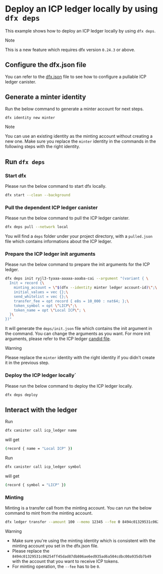 # Deploy an ICP ledger locally by using `dfx deps`

This example shows how to deploy an ICP ledger locally by using `dfx deps`. 

> [!NOTE]
> This is a new feature which requires dfx version `0.24.3` or above.

## Configure the dfx.json file

You can refer to the [dfx.json](./dfx.json) file to see how to configure a pullable ICP ledger canister.

## Generate a minter identity

Run the below command to generate a minter account for next steps.

```bash
dfx identity new minter
```

> [!NOTE]
> You can use an existing identity as the minting account without creating a new one.
> Make sure you replace the `minter` identity in the commands in the following steps with the right identity.

## Run `dfx deps`

### Start dfx

Please run the below command to start dfx locally.

```bash
dfx start --clean --background
```

### Pull the dependent ICP ledger canister

Please run the below command to pull the ICP ledger canister.

```bash
dfx deps pull --network local
```

You will find a `deps` folder under your project directory, with a `pulled.json` file which contains informations about the ICP ledger.

### Prepare the ICP ledger init arguments

Please run the below command to prepare the init arguments for the ICP ledger.

```bash
dfx deps init ryjl3-tyaaa-aaaaa-aaaba-cai --argument "(variant { \
  Init = record {\
    minting_account = \"$(dfx --identity minter ledger account-id)\";\
    initial_values = vec {};\
    send_whitelist = vec {};\
    transfer_fee = opt record { e8s = 10_000 : nat64; };\
    token_symbol = opt \"LICP\";\
    token_name = opt \"Local ICP\"; \
  }\
})"
```

It will generate the `deps/init.json` file which contains the init argument in the command. You can change the arguments as you want. For more init arguments, please refer to the ICP ledger [candid file](https://github.com/dfinity/ic/blob/master/rs/ledger_suite/icp/ledger.did#L293).

> [!WARNING]
> Please replace the `minter` identity with the right identity if you didn't create it in the previous step.

### Deploy the ICP ledger locally`

Please run the below command to deploy the ICP ledger locally.

```bash
dfx deps deploy
```

## Interact with the ledger

Run
```bash
dfx canister call icp_ledger name
```
will get
```bash
(record { name = "Local ICP" })
```

Run
```bash
dfx canister call icp_ledger symbol
```
will get
```bash
(record { symbol = "LICP" })
```

### Minting

Minting is a transfer call from the minting account. You can run the below command to mint from the minting account.

```bash
dfx ledger transfer --amount 100 --memo 12345 --fee 0 8494c01329531c06254ff45dad87db806ae6ed935ad6a504cdbc00a935db7b49 --identity minter
```

> [!WARNING]
> - Make sure you're using the minting identity which is consistent with the minting account you set in the dfx.json file.
> - Please replace the `8494c01329531c06254ff45dad87db806ae6ed935ad6a504cdbc00a935db7b49` with the account that you want to receive ICP tokens.
> - For minting operation, the `--fee` has to be `0`.
